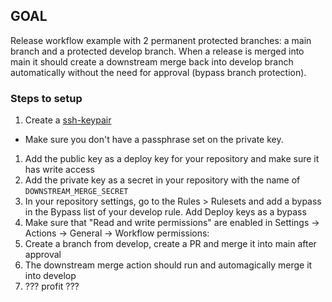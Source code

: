 ## GOAL
Release workflow example with 2 permanent protected branches: a main branch and a protected develop branch.
When a release is merged into main it should create a downstream merge back into develop branch automatically without the need for approval (bypass branch protection).

### Steps to setup
1. Create a [ssh-keypair](https://docs.github.com/en/authentication/connecting-to-github-with-ssh/generating-a-new-ssh-key-and-adding-it-to-the-ssh-agent#generating-a-new-ssh-key)
  - Make sure you don't have a passphrase set on the private key.
1. Add the public key as a deploy key for your repository and make sure it has write access
1. Add the private key as a secret in your repository with the name of `DOWNSTREAM_MERGE_SECRET`
1. In your repository settings, go to the Rules > Rulesets and add a bypass in the Bypass list of your develop rule. Add Deploy keys as a bypass
1. Make sure that  "Read and write permissions" are enabled in Settings -> Actions -> General -> Workflow permissions:
1. Create a branch from develop, create a PR and merge it into main after approval
1. The downstream merge action should run and automagically merge it into develop
1. ??? profit ???
